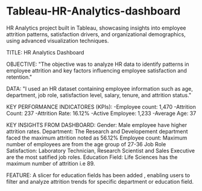 # Tableau-HR-Analytics-dashboard
HR Analytics project built in Tableau, showcasing insights into employee attrition patterns, satisfaction drivers, and organizational demographics, using advanced visualization techniques.


TITLE:
HR Analytics Dashboard

OBJECTIVE:
"The objective was to analyze HR data to identify patterns in employee attrition and key factors influencing employee satisfaction and retention."

DATA:
"I used an HR dataset containing employee information such as age, department, job role, satisfaction level, salary, tenure, and attrition status."

KEY PERFORMANCE INDICATORES (KPIs):
-Employee count: 1,470
-Attrition Count: 237
-Attrition Rate: 16.12%
-Active Employee: 1,233
-Average Age: 37

KEY INSIGHTS FROM DASHBOARD:
Gender: Male employee have higher attrition rates.
Department: The Research and Developement department faced the maximum attrition noted as 56.12%
Employee count: Maximum number of employees are from the age group of 27-36
Job Role Satisfaction: Laboratory Technician, Research Scientist and Sales Executive are the most satified job roles.
Education Field: Life Sciences has the maximum number of attrition i.e 89.

FEATURE:
A slicer for education fields has been added , enabling users to filter and analyze attrition trends for specific department or education field.
